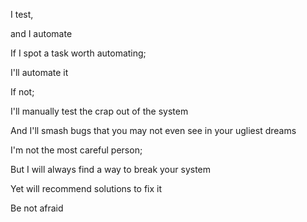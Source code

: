 I test,

and I automate

If I spot a task worth automating;

I'll automate it

If not;

I'll manually test the crap out of the system

And I'll smash bugs that you may not even see in your ugliest dreams

I'm not the most careful person;

But I will always find a way to break your system

Yet will recommend solutions to fix it

Be not afraid

